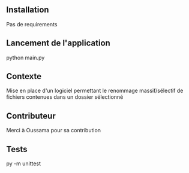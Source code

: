 ## Installation

Pas de requirements

## Lancement de l'application

python main.py

## Contexte

Mise en place d'un logiciel permettant le renommage massif/sélectif de fichiers contenues dans un dossier sélectionné

## Contributeur

Merci à Oussama pour sa contribution

## Tests

py -m unittest